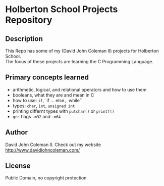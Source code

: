 # Holberton School Projects Repository

## Description

This Repo has some of my (David John Coleman II) projects for Holberton School.  
The focus of these projects are learning the C Programming Language.

## Primary concepts learned

* arithmetic, logical, and relational operators and how to use them
* booleans, what they are and mean in C
* how to use: ``if``, `if ... else``, ``while``
* types: ``char``, ``int``, ``unsigned int``
* printing differnt types with ``putchar()`` or ``printf()``
* ``gcc`` flags ``-m32`` and ``-m64``

## Author

David John Coleman II.	Check out my website http://www.davidjohncoleman.com/

## License

Public Domain, no copyright protection
